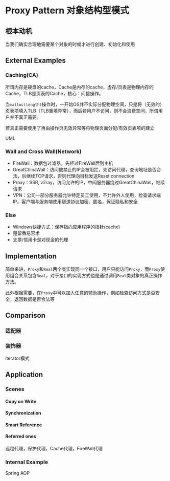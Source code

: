 # Proxy Pattern 对象结构型模式

## 根本动机

当我们确实合理地需要某个对象的时候才进行创建、初始化和使用

## External Examples

### Caching(CA)

所谓内存是硬盘的cache，Cache是内存的cache，虚存/页表是物理内存的Cache，TLB是页表的Cache，核心：间接操作。

当`malloc(length)`操作时，一开始OS并不实际分配物理空间，只是将（无效的）页表项填入TLB（TLB重填异常），而后若用户不访问，则不会浪费空间，所谓用户并不真正需要。

若真正需要使用了再由操作页无效异常等将物理页面分配/有效页表项的建立

UML

### Wall and Cross Wall(Network)

- FireWall：数据包过滤器，先经过FireWall后到主机
- GreatChinaWall：访问被禁止的IP会被阻拦，先访问代理，查询地址是否合法，后继续TCP请求，否则代理向目标发送Reset connection
- Proxy：SSR, v2ray，访问允许的IP，中间服务器绕过GreatChinaWall，继续请求
- VPN：公司一部分服务器允许特定员工使用，不允许外人使用，检查请求端IP。客户端与服务端使用隧道协议加密、匿名，保证隐私和安全

### Else

- Windows快捷方式：保存指向应用程序的指针(cache)
- 楚留香易容术
- 支票/信用卡是对现金的代理

## Implementation

简单来讲，`Proxy`和`Real`两个类实现同一个接口，用户只能访问`Proxy`，而`Proxy`使用组合关系包含`Real`，对于接口的实现方式也是通过调用`Real`类对象的真正操作方法。

此外根据需要，在`Proxy`中可以加入任意的辅助操作，例如检查访问方式是否安全，返回数据是否合法等

## Comparison

### 适配器

### 装饰器

iterator模式

## Application

### Scenes

#### Copy on Write

#### Synchronization

#### Smart Reference

#### Referred ones

远程代理，保护代理，Cache代理，FireWall代理

### Internal Example

Spring AOP